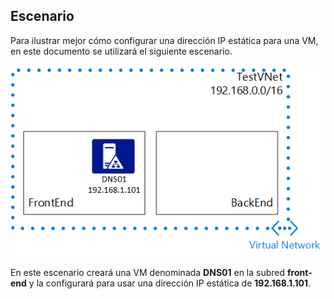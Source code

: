 ## Escenario

Para ilustrar mejor cómo configurar una dirección IP estática para una VM, en este documento se utilizará el siguiente escenario.

![Escenario de red virtual](./media/virtual-networks-static-ip-scenario-include/static-ip-scenario.png)

En este escenario creará una VM denominada **DNS01** en la subred **front-end** y la configurará para usar una dirección IP estática de **192.168.1.101**.

 

<!---HONumber=Oct15_HO3-->